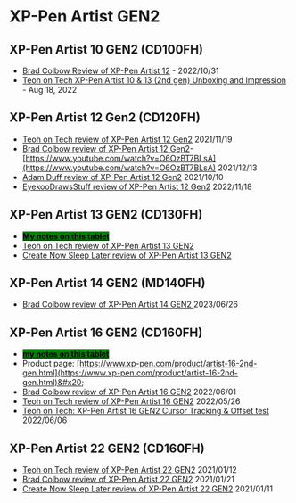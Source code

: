 # XP-Pen Artist GEN2

## XP-Pen Artist 10 GEN2 (CD100FH)

* [Brad Colbow Review of XP-Pen Artist 12](https://www.youtube.com/watch?v=52xkp0i3Lvg) - 2022/10/31
* [Teoh on Tech XP-Pen Artist 10 & 13 (2nd gen) Unboxing and Impression](https://www.youtube.com/watch?v=Exj2PZu4MHM) - Aug 18, 2022

## XP-Pen Artist 12 Gen2 (CD120FH)

* [Teoh on Tech review of XP-Pen Artist 12 Gen2](https://www.youtube.com/watch?v=M0ULxV-oOf0) 2021/11/19
* [Brad Colbow review of XP-Pen Artist 12 Gen2](https://www.youtube.com/watch?v=O6OzBT7BLsA)- [https://www.youtube.com/watch?v=O6OzBT7BLsA](https://www.youtube.com/watch?v=O6OzBT7BLsA) 2021/12/13
* [Adam Duff review of XP-Pen Artist 12 Gen2](https://www.youtube.com/watch?v=O-XtybcW7Hg) 2021/10/10
* [EyekooDrawsStuff review of XP-Pen Artist 12 Gen2](https://youtu.be/CJuDEe3qyl8) 2022/11/18

## XP-Pen Artist 13 GEN2 (CD130FH)

* [<mark style="background-color:green;">**My notes on this tablet**</mark>](../../7p-notes-other/7p-notes-huion-gs1331-xppen-cd130fh.md)
* [Teoh on Tech review of XP-Pen Artist 13 GEN2](https://youtu.be/-q\_eFIuibnc)  &#x20;
* [Create Now Sleep Later review of XP-Pen Artist 13 GEN2](https://youtu.be/NJRYgW63dyM) &#x20;

## XP-Pen Artist 14 GEN2 (MD140FH)

* [Brad Colbow review of XP-Pen Artist 14 GEN2 ](https://www.youtube.com/watch?v=Pf-UyPBf\_9o)2023/06/26

## XP-Pen Artist 16 GEN2 (CD160FH)

* [<mark style="background-color:green;">**my notes on this tablet**</mark>](7p-notes-xp-pen-artist-16-gen2-cd160fh.md)
* Product page: [https://www.xp-pen.com/product/artist-16-2nd-gen.html](https://www.xp-pen.com/product/artist-16-2nd-gen.html)&#x20;
* [Brad Colbow review of XP-Pen Artist 16 GEN2](https://youtu.be/4czV7jv9mPg) 2022/06/01
* [Teoh on Tech review of XP-Pen Artist 16 GEN2](https://youtu.be/0yKRSAE8\_Ng) 2022/05/26
* [Teoh on Tech: XP-Pen Artist 16 GEN2 Cursor Tracking & Offset test](https://youtu.be/\_\_NHuTlg-lE) 2022/06/06

## XP-Pen Artist 22 GEN2 (CD160FH)

* [Teoh on Tech review of XP-Pen Artist 22 GEN2](https://youtu.be/05LHgF5J10M) 2021/01/12
* [Brad Colbow review of XP-Pen Artist 22 GEN2](https://youtu.be/aS1fUP\_W7c4) 2021/01/21
* [Create Now Sleep Later review of XP-Pen Artist 22 GEN2](https://www.youtube.com/watch?v=GTt\_kCcwFi4) 2021/01/11
